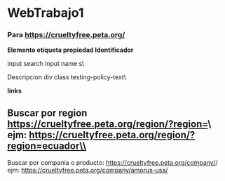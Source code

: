 # WebTrabajo1
### Para https://crueltyfree.peta.org/
**Elemento        etiqueta    propiedad        Identificador**


input search    input       name              s\\


Descripcion     div         class             testing-policy-text\\



**links**


Buscar por region https://crueltyfree.peta.org/region/?region=<region>\\
ejm: https://crueltyfree.peta.org/region/?region=ecuador\\
---
Buscar por compania o producto:
https://crueltyfree.peta.org/company/<clave>/
ejm: https://crueltyfree.peta.org/company/amorus-usa/

